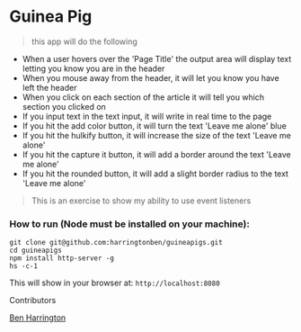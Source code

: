 # Guinea Pig

> this app will do the following

* When a user hovers over the 'Page Title' the output area will display text letting you know you are in the header
* When you mouse away from the header, it will let you know you have left the header
* When you click on each section of the article it will tell you which section you clicked on
* If you input text in the text input, it will write in real time to the page
* If you hit the add color button, it will turn the text 'Leave me alone' blue
* If you hit the hulkify button, it will increase the size of the text 'Leave me alone'
* If you hit the capture it button, it will add a border around the text 'Leave me alone'
* If you hit the rounded button, it will add a slight border radius to the text 'Leave me alone'


> This is an exercise to show my ability to use event listeners

### How to run (Node must be installed on your machine):

```
git clone git@github.com:harringtonben/guineapigs.git
cd guineapigs
npm install http-server -g
hs -c-1
```
This will show in your browser at: `http://localhost:8080`


Contributors

[Ben Harrington](https://github.com/harringtonben)